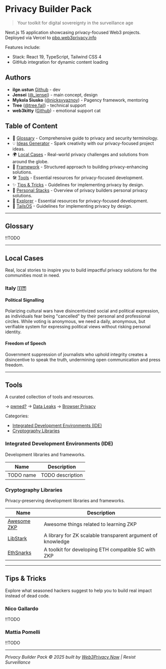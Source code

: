 # Privacy Builder Pack

> Your toolkit for digital sovereignty in the surveillance age

Next.js 15 application showcasing privacy-focused Web3 projects. 
Deployed via Vercel to [pbp.web3privacy.info](https://pbp.web3privacy.info)

Features include:
- Stack: React 19, TypeScript, Tailwind CSS 4
- GitHub integration for dynamic content loading


## Authors
* **ilge.ustun** [Github](https://github.com/ilge-ustun) - dev
* **Jensei** ([@_jensei](https://x.com/jensei_)) - main concept, design
* **Mykola Siusko** ([@nicksvyaznoy](https://x.com/nicksvyaznoy)) - Pagency framework, mentoring
* **Tree** ([@tree.fail](https://bsky.app/profile/tree.fail)) - technical support
* **web3kitty** ([Github](https://github.com/web3kitty)) - emotional support cat


## Table of Content

* 📖 [Glossary](#glossary) - Comprehensive guide to privacy and security terminology.
* 💡 [Ideas Generator](#ideas-generator) - Spark creativity with our privacy-focused project ideas.
* 🌍 [Local Cases](#local-cases) - Real-world privacy challenges and solutions from around the globe.
* 🧱 [Framework](#framework) - Structured approach to building privacy-enhancing solutions.
* 🛠️ [Tools](#tools) - Essential resources for privacy-focused development.
* ✨ [Tips & Tricks](#tips-tricks) - Guidelines for implementing privacy by design.
* 👤 [Personal Stacks](#personal-stacks) - Overview of privacy builders personal privacy solutions.
* 🧭 [Explorer](#explorer) - Essential resources for privacy-focused development.
* 🐧 [TailsOS](#tails-os) - Guidelines for implementing privacy by design.

---

## Glossary

!!TODO

---

## Local Cases

Real, local stories to inspire you to build impactful privacy solutions for the communities most in need.

### Italy 🇮🇹

#### Political Signalling

Polarizing cultural wars have disincentivized social and political expression, as individuals fear being "cancelled" by their personal and professional circles. While voting is anonymous, we need a daily, anonymous, but verifiable system for expressing political views without risking personal identity.

#### Freedom of Speech

Government suppression of journalists who uphold integrity creates a disincentive to speak the truth, undermining open communication and press freedom.

---

## Tools

A curated collection of tools and resources.

→ [pwned?](https://haveibeenpwned.com) → [Data Leaks](https://monitor.mozilla.org/breaches) → [Browser Privacy](https://privacytests.org/)

Categories:
* [Integrated Development Environments (IDE)](#integrated-development-environments-ide)
* [Cryptography Libraries](#cryptography-libraries)

### Integrated Development Environments (IDE)

Development libraries and frameworks.

| Name | Description |
| --- | --- |
| TODO name | TODO description |

### Cryptography Libraries

Privacy-preserving development libraries and frameworks.

| Name | Description |
| --- | --- |
| [Awesome ZKP](/) | Awesome things related to learning ZKP |
| [LibStark](/) | A library for ZK scalable transparent argument of knowledge |
| [EthSnarks](/) | A toolkit for developing ETH compatible SC with ZKP |


---

## Tips & Tricks

Explore what seasoned hackers suggest to help you to build real impact instead of dead code.

### Nico Gallardo

!!TODO

### Mattia Pomelli

!!TODO

---

*Privacy Builder Pack © 2025 built by [Web3Privacy Now](web3privacy.info) | Resist Surveillance*
